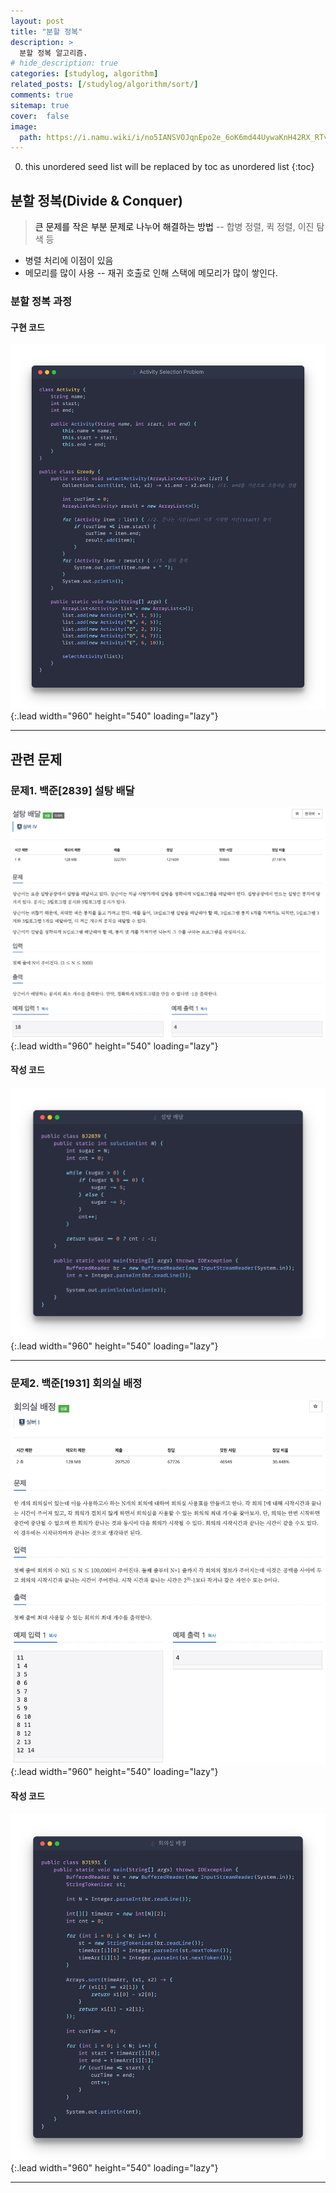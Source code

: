 ```yaml
---
layout: post
title: "분할 정복"
description: >
  분할 정복 알고리즘.
# hide_description: true
categories: [studylog, algorithm]
related_posts: [/studylog/algorithm/sort/]
comments: true
sitemap: true
cover:  false
image: 
  path: https://i.namu.wiki/i/no5IANSVOJqnEpo2e_6oK6md44UywaKnH42RX_RTvfDQXDnrobBR6bADaM4gI_gQJLDT6S5W4bzE8KIH-6m9nZnpJpekSgxf4cuRkWmEedrdCypD3QrJeQEW445RMkz2gVz9uGpRNB90GD2Cv4CCKg.webp
---
```


0. this unordered seed list will be replaced by toc as unordered list 
{:toc}

## 분할 정복(Divide & Conquer)
> <font color="black">큰 문제를 작은 부분 문제로 나누어 해결하는 방법</font>
-- 합병 정렬, 퀵 정렬, 이진 탐색 등

- 병렬 처리에 이점이 있음
- 메모리를 많이 사용 
-- 재귀 호출로 인해 스택에 메모리가 많이 쌓인다.
 
### 분할 정복 과정

#### 구현 코드
![image](/assets/study/algorithm/greedy/greedyEx.png){:.lead width="960" height="540" loading="lazy"}
<hr>

## 관련 문제
### 문제1. 백준[2839] 설탕 배달
![image](/assets/study/algorithm/greedy/bj2839a.png){:.lead width="960" height="540" loading="lazy"}

#### 작성 코드
![image](/assets/study/algorithm/greedy/bj2839b.png){:.lead width="960" height="540" loading="lazy"}
<hr>

### 문제2. 백준[1931] 회의실 배정
![image](/assets/study/algorithm/greedy/bj1931a.png){:.lead width="960" height="540" loading="lazy"}

#### 작성 코드
![image](/assets/study/algorithm/greedy/bj1931b.png){:.lead width="960" height="540" loading="lazy"}
<hr>
